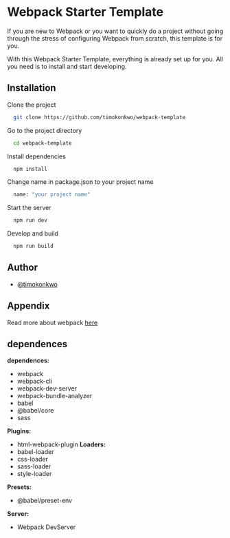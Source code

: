 
# Webpack Starter Template

If you are new to Webpack or you want to quickly do a project without going through the stress of configuring Webpack from scratch, this template is for you.

With this Webpack Starter Template, everything is already set up for you. All you need is to install and start developing.


## Installation

Clone the project

```bash
  git clone https://github.com/timokonkwo/webpack-template
```

Go to the project directory

```bash
  cd webpack-template
```

Install dependencies

```bash
  npm install
```

Change name in package.json to your project name
```bash
  name: "your project name"
```

Start the server

```bash
  npm run dev
```

Develop and build

```bash
  npm run build
```
    
## Author

- [@timokonkwo](https://www.github.com/timokonkwo)


## Appendix

Read more about webpack [here](https://webpack.js.org)






## dependences


**dependences:** 
- webpack 
- webpack-cli 
- webpack-dev-server
- webpack-bundle-analyzer 
- babel 
- @babel/core 
- sass

**Plugins:**
- html-webpack-plugin
**Loaders:** 
- babel-loader 
- css-loader
- sass-loader
- style-loader

**Presets:**
- @babel/preset-env

**Server:** 
- Webpack DevServer

